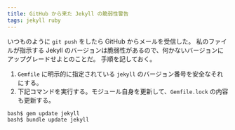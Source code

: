 ```yaml
---
title: GitHub から来た Jekyll の脆弱性警告
tags: jekyll ruby
---
```


いつものように `git push` をしたら GitHub からメールを受信した。
私のファイルが指示する Jekyll のバージョンは脆弱性があるので、何かないバージョンにアップグレードせよとのことだ。
手順を記しておく。

1. `Gemfile` に明示的に指定されている `jekyll` のバージョン番号を安全なそれにする。
2. 下記コマンドを実行する。モジュール自身を更新して、`Gemfile.lock` の内容も更新する。

```shell
bash$ gem update jekyll
bash$ bundle update jekyll
```

